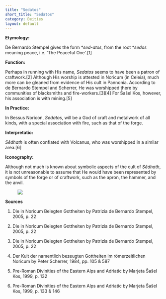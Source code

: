 ```yaml
---
title: "Sedatos"
short_title: "Sedatos"
category: Deities
layout: default
---
```


**Etymology:**

De Bernardo Stempel gives the form \**sed-atos*, from the root \**sedos* meaning peace, i.e. 'The Peaceful One'.\[1]

**Function:**

Perhaps in running with His name, *Sedatos* seems to have been a patron of craftwork.\[2] Although His worship is attested in Noricum (in Celeia), much more can be gleaned from evidence of His cult in Pannonia. According to de Bernardo Stempel and Scherrer, He was worshipped there by communities of blacksmiths and fire-workers.\[3]\[4] For Šašel Kos, however, his association is with mining.\[5]

**In Practice:**

In Bessus Noricon, *Sedatos*, will be a God of craft and metalwork of all kinds, with a special association with fire, such as that of the forge.

**Interpretatio:**

*Sêdhath* is often conflated with Volcanus, who was worshipped in a similar area.\[6]

**Iconography:**

Although not much is known about symbolic aspects of the cult of *Sêdhath*, it is not unreasonable to assume that He would have been represented by symbols of the forge or of craftwork, such as the apron, the hammer, and the anvil. 

<figure class="deity-image"><img src="{{ '/assets/img/sedatos.png' | relative_url }}"></figure>

**Sources**

1. Die in Noricum Belegten Gottheiten by Patrizia de Bernardo Stempel, 2005, p. 22

2. Die in Noricum Belegten Gottheiten by Patrizia de Bernardo Stempel, 2005, p. 22

3. Die in Noricum Belegten Gottheiten by Patrizia de Bernardo Stempel, 2005, p. 22

4. Der Kult der namentlich bezeugten Gottheiten im römerzeitlichen Noricum by Peter Scherrer, 1984, pp. 105 & 587

5. Pre-Roman Divinities of the Eastern Alps and Adriatic by Marjeta Šašel Kos, 1999, p. 132

6. Pre-Roman Divinities of the Eastern Alps and Adriatic by Marjeta Šašel Kos, 1999, p. 133 & 146

